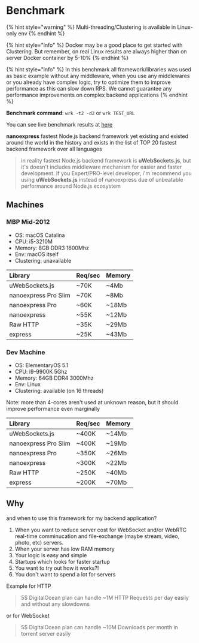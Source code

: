 # Benchmark

{% hint style="warning" %}
Multi-threading/Clustering is available in Linux-only env
{% endhint %}

{% hint style="info" %}
Docker may be a good place to get started with Clustering. But remember, on real Linux results are always higher than on server Docker container by 5-10%
{% endhint %}

{% hint style="info" %}
In this benchmark all framework/libraries was used as basic example without any middleware, when you use any middlewares or you already have complex logic, try to optimize them to improve performance as this can slow down RPS. We cannot guarantee any performance improvements on complex backend applications
{% endhint %}

**Benchmark command**: `wrk -t2 -d2` or `wrk TEST_URL`

You can see live benchmark results at [here](https://github.com/the-benchmarker/web-frameworks#results)

**nanoexpress** fastest Node.js backend framework yet existing and existed around the world in the history and exists in the list of TOP 20 fastest backend framework over all languages

> in reality fastest Node.js backend framework is **uWebSockets.js**, but it's doesn't includes middleware mechanism for easier and faster development. If you Expert/PRO-level developer, i'm recommend you using **uWebSockets.js** instead of nanoexpress due of unbeatable performance around Node.js ecosystem

## Machines

### MBP Mid-2012

* OS: macOS Catalina
* CPU: i5-3210M
* Memory: 8GB DDR3 1600Mhz
* Env: macOS itself
* Clustering: unavailable

| Library | Req/sec | Memory |
| :--- | :--- | :--- |
| uWebSockets.js | ~70K | ~4Mb |
| nanoexpress Pro Slim | ~70K | ~8Mb |
| nanoexpress Pro | ~60K | ~18Mb |
| nanoexpress | ~55K | ~12Mb |
| Raw HTTP | ~35K | ~29Mb |
| express | ~25K | ~43Mb |

### Dev Machine

* OS: ElementaryOS 5.1
* CPU: i9-9900K 5Ghz
* Memory: 64GB DDR4 3000Mhz
* Env: Linux
* Clustering: available \(on 16 threads\)

Note: more than 4-cores aren't used at unknown reason, but it should improve performance even marginally

| Library | Req/sec | Memory |
| :--- | :--- | :--- |
| uWebSockets.js | ~400K | ~14Mb |
| nanoexpress Pro Slim | ~400K | ~19Mb |
| nanoexpress Pro | ~350K | ~26Mb |
| nanoexpress | ~300K | ~22Mb |
| Raw HTTP | ~250K | ~40Mb |
| express | ~200K | ~70Mb |

## Why

and when to use this framework for my backend application?

1. When you want to reduce server cost for WebSocket and/or WebRTC real-time comminucation and file-exchange \(maybe stream, video, photo, etc\) servers.
2. When your server has low RAM memory
3. Your logic is easy and simple
4. Startups which looks for faster startup
5. You want to try out how it works?!
6. You don't want to spend a lot for servers

Example for HTTP

> 5$ DigitalOcean plan can handle ~1M HTTP Requests per day easily and without any slowdowns

or for WebSocket

> 5$ DigitalOcean plan can handle ~10M Downloads per month in torrent server easily

